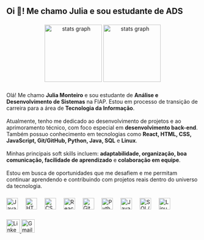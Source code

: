 <h2 align="left">Oi 👋! Me chamo Julia e sou estudante de ADS</h2>

###

<div align="center">
  <img src="https://github-readme-stats.vercel.app/api?username=jliamonteiro&hide_title=false&hide_rank=false&show_icons=true&include_all_commits=true&count_private=true&disable_animations=false&theme=dracula&locale=pt-br&hide_border=false" height="150" alt="stats graph" />
  <img src="https://github-readme-stats.vercel.app/api?username=jliamonteiro&hide_title=false&hide_rank=false&show_icons=true&include_all_commits=true&count_private=true&disable_animations=false&theme=radical&locale=pt-br&hide_border=false" height="150" alt="stats graph" />

</div>

###

<div align="left">
  Olá! Me chamo <strong>Julia Monteiro</strong> e sou estudante de <strong>Análise e Desenvolvimento de Sistemas</strong> na FIAP. Estou em processo de transição de carreira para a área de <strong>Tecnologia da Informação</strong>.<br><br>
  Atualmente, tenho me dedicado ao desenvolvimento de projetos e ao aprimoramento técnico, com foco especial em <strong>desenvolvimento back-end</strong>. Também possuo conhecimento em tecnologias como <strong>React, HTML, CSS, JavaScript, Git/GitHub, Python, Java, SQL</strong> e <strong>Linux</strong>.<br><br>
  Minhas principais soft skills incluem: <strong>adaptabilidade, organização, boa comunicação, facilidade de aprendizado</strong> e <strong>colaboração em equipe</strong>.<br><br>
  Estou em busca de oportunidades que me desafiem e me permitam continuar aprendendo e contribuindo com projetos reais dentro do universo da tecnologia.
</div>

###

<div align="left">
  <img src="https://cdn.jsdelivr.net/gh/devicons/devicon/icons/javascript/javascript-original.svg" height="30" alt="JavaScript logo" />
  <img width="12" />
  <img src="https://cdn.jsdelivr.net/gh/devicons/devicon/icons/html5/html5-original.svg" height="30" alt="HTML5 logo" />
  <img width="12" />
  <img src="https://cdn.jsdelivr.net/gh/devicons/devicon/icons/css3/css3-original.svg" height="30" alt="CSS3 logo" />
  <img width="12" />
  <img src="https://cdn.jsdelivr.net/gh/devicons/devicon/icons/react/react-original.svg" height="30" alt="React logo" />
  <img width="12" />
  <img src="https://cdn.jsdelivr.net/gh/devicons/devicon/icons/git/git-original.svg" height="30" alt="Git logo" />
  <img width="12" />
  <img src="https://cdn.jsdelivr.net/gh/devicons/devicon/icons/python/python-original.svg" height="30" alt="Python logo" />
  <img width="12" />
  <img src="https://cdn.jsdelivr.net/gh/devicons/devicon/icons/java/java-original.svg" height="30" alt="Java logo" />
  <img width="12" />
  <img src="https://cdn.jsdelivr.net/gh/devicons/devicon/icons/mysql/mysql-original.svg" height="30" alt="SQL/MySQL logo" />
  <img width="12" />
  <img src="https://cdn.jsdelivr.net/gh/devicons/devicon/icons/linux/linux-original.svg" height="30" alt="Linux logo" />
</div>

###

<div align="left">
  <a href="https://www.linkedin.com/in/julia-monteir0/" target="_blank">
    <img src="https://img.shields.io/static/v1?message=LinkedIn&logo=linkedin&label=&color=0077B5&logoColor=white&labelColor=&style=for-the-badge" height="35" alt="LinkedIn logo" />
  </a>
  <a href="mailto:jlmonteiro2355@gmail.com" target="_blank">
    <img src="https://img.shields.io/static/v1?message=Gmail&logo=gmail&label=&color=D14836&logoColor=white&labelColor=&style=for-the-badge" height="35" alt="Gmail logo" />
  </a>
</div>

###

<br clear="both">


